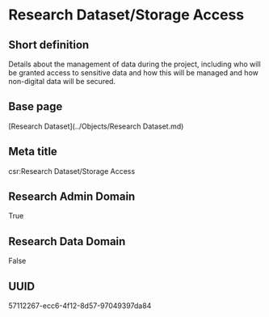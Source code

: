 # Research Dataset/Storage Access
## Short definition
Details about the management of data during the project, including who will be granted access to sensitive data and how this will be managed and how non-digital data will be secured.
## Base page
[Research Dataset](../Objects/Research Dataset.md)
## Meta title
csr:Research Dataset/Storage Access
## Research Admin Domain
True
## Research Data Domain
False
## UUID
57112267-ecc6-4f12-8d57-97049397da84
